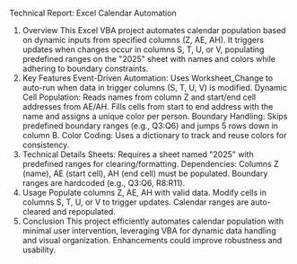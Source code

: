 Technical Report: Excel Calendar Automation 

1. Overview
This Excel VBA project automates calendar population based on dynamic inputs from specified columns (Z, AE, AH). It triggers updates when changes occur in columns S, T, U, or V, populating predefined ranges on the "2025" sheet with names and colors while adhering to boundary constraints.
2. Key Features
Event-Driven Automation: Uses Worksheet_Change to auto-run when data in trigger columns (S, T, U, V) is modified.
Dynamic Cell Population:
Reads names from column Z and start/end cell addresses from AE/AH.
Fills cells from start to end address with the name and assigns a unique color per person.
Boundary Handling: Skips predefined boundary ranges (e.g., Q3:Q6) and jumps 5 rows down in column B.
Color Coding: Uses a dictionary to track and reuse colors for consistency.
3. Technical Details
Sheets: Requires a sheet named "2025" with predefined ranges for clearing/formatting.
Dependencies:
Columns Z (name), AE (start cell), AH (end cell) must be populated.
Boundary ranges are hardcoded (e.g., Q3:Q6, R8:R11).
4. Usage
Populate columns Z, AE, AH with valid data.
Modify cells in columns S, T, U, or V to trigger updates.
Calendar ranges are auto-cleared and repopulated.
5. Conclusion
This project efficiently automates calendar population with minimal user intervention, leveraging VBA for dynamic data handling and visual organization. Enhancements could improve robustness and usability.
